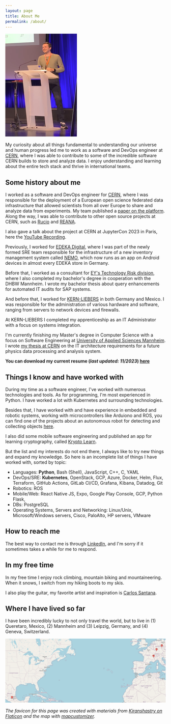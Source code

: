 ```yaml
---
layout: page
title: About Me
permalink: /about/
---
```


![Me](assets/me.png)

My curiosity about all things fundamental to understanding our universe and human progress led me to work as a software and DevOps engineer at [CERN](https://home.cern/), where I was able to contribute to some of the incredible software CERN builds to store and analyze data. I enjoy understanding and learning about the entire tech stack and thrive in international teams.

## Some history about me

I worked as a software and DevOps engineer for [CERN](https://home.cern/), where I was responsible for the deployment of a European open science federated data infrastructure that allowed scientists from all over Europe to share and analyze data from experiments. My team published a [paper on the platform](https://arxiv.org/abs/2305.10166). Along the way, I was able to contribute to other open source projects at CERN, such as [Rucio](http://rucio.cern.ch/) and [REANA](https://reana.io/).

I also gave a talk about the project at CERN at JupyterCon 2023 in Paris, here the [YouTube Recording](https://youtu.be/JGQpdivaNtI?t=1030).

Previously, I worked for [EDEKA Digital](https://digital.edeka/), where I was part of the newly formed SRE team responsible for the infrastructure of a new inventory management system called [NEMO](https://digital.edeka/projekte/nemo/), which now runs as an app on Android devices in almost every EDEKA store in Germany.

Before that, I worked as a consultant for [EY's Technology Risk division](https://www.ey.com), where I also completed my bachelor's degree in cooperation with the DHBW Mannheim. I wrote my bachelor thesis about query enhancements for automated IT audits for SAP systems.

And before that, I worked for [KERN-LIEBERS](https://www.kern-liebers.com) in both Germany and Mexico. I was responsible for the administration of various hardware and software, ranging from servers to network devices and firewalls.

At KERN-LIEBERS I completed my apprenticeship as an IT Administrator with a focus on systems integration.

I'm currently finishing my Master's degree in Computer Science with a focus on Software Engineering at [University of Applied Sciences Mannheim](https://www.english.hs-mannheim.de/the-university.html). I wrote [my thesis at CERN](http://cds.cern.ch/record/2872615?ln=en) on the IT architecture requirements for a future physics data processing and analysis system.

**You can download my current resume (*last updated: 11/2023*) [here](/assets/resume_domenic_gosein_public.pdf)**

## Things I know and have worked with

During my time as a software engineer, I've worked with numerous technologies and tools. As for programming, I'm most experienced in Python. I have worked a lot with Kubernetes and surrounding technologies.

Besides that, I have worked with and have experience in embedded and robotic systems, working with microcontrollers like Arduiono and ROS, you can find one of the projects about an autonomous robot for detecting and collecting objects [here](https://nbn-resolving.org/urn:nbn:de:bsz:953-opus-1006).

I also did some mobile software engineering and published an app for learning cryptography, called [Krypto Learn](https://play.google.com/store/apps/details?id=com.dom325345.kryptolearn).

But the list and my interests do not end there, I always like to try new things and expand my knowledge. So here is an incomplete list of things I have worked with, sorted by topic:

* Languages: **Python**, Bash (Shell), JavaScript, C++, C, YAML
* DevOps/SRE: **Kubernetes**, OpenStack, GCP, Azure, Docker, Helm, Flux, Terraform, GitHub Actions, GitLab CI/CD, Grafana, Kibana, Datadog, Git
* Robotics: ROS
* Mobile/Web: React Native JS, Expo, Google Play Console, GCP, Python Flask, 
* DBs: PostgreSQL
* Operating Systems, Servers and Networking: Linux/Unix, Microsoft/Windows servers, Cisco, PaloAlto, HP servers, VMware

## How to reach me

The best way to contact me is through [LinkedIn](https://www.linkedin.com/in/goseind/), and I'm sorry if it sometimes takes a while for me to respond.

## In my free time

In my free time I enjoy rock climbing, mountain biking and mountaineering. When it snows, I switch from my hiking boots to my skis.

I also play the guitar, my favorite artist and inspiration is [Carlos Santana](https://open.spotify.com/intl-de/track/0GF3otbUk5UX64xnPzGyve?si=582bc403019f4362).

## Where I have lived so far

I have been incredibly lucky to not only travel the world, but to live in (1) Queretaro, Mexico, (2) Mannheim and (3) Leipzig, Germany, and (4) Geneva, Switzerland.

![Alt text](assets/map.png)


*The favicon for this page was created with materials from [Kiranshastry on Flaticon](https://www.flaticon.com/free-icons/data) and the map with [mapcustomizer](https://www.mapcustomizer.com/).*
